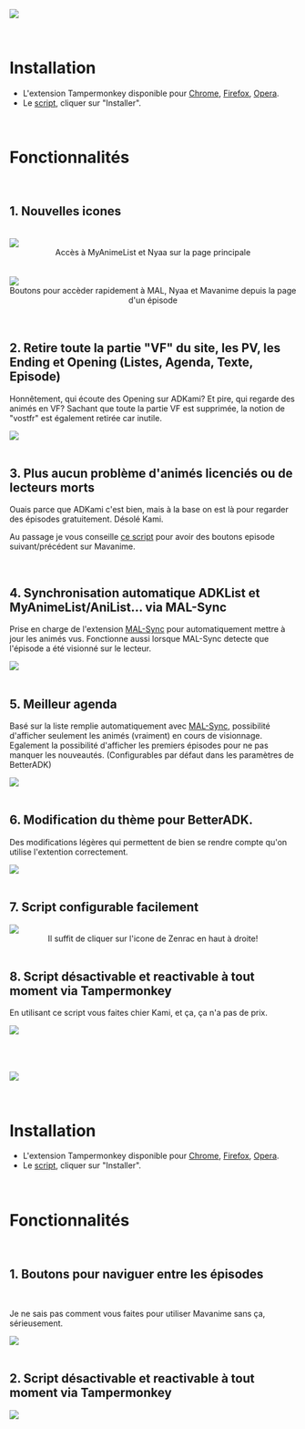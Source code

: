 ![](https://i.imgur.com/wOQ3Mop.png)

<br />

# Installation
- L'extension Tampermonkey disponible pour [Chrome](https://chrome.google.com/webstore/detail/tampermonkey/dhdgffkkebhmkfjojejmpbldmpobfkfo?hl=fr), [Firefox](https://addons.mozilla.org/fr/firefox/addon/tampermonkey/), [Opera](https://addons.opera.com/fr/extensions/details/tampermonkey-beta/).
- Le [script](https://github.com/Zenrac/Zenrac.github.io/raw/main/scripts/BetterADK.user.js), cliquer sur "Installer".

<br />

# Fonctionnalités

<br />

## 1. Nouvelles icones

<br />

<div align="center">
    <div style="text-align:left">
        <img src="https://i.imgur.com/tLEfHiJ.png" />
    </div>
    Accès à MyAnimeList et Nyaa sur la page principale
</div>

<br />
<br />

<div align="center">
    <div style="text-align:left">
        <img src="https://i.imgur.com/LhgZaeI.png" />
    </div>
   Boutons pour accèder rapidement à MAL, Nyaa et Mavanime depuis la page d'un épisode
</div>

<br />
<br />

## 2. Retire toute la partie "VF" du site, les PV, les Ending et Opening (Listes, Agenda, Texte, Episode)
Honnêtement, qui écoute des Opening sur ADKami? Et pire, qui regarde des animés en VF? Sachant que toute la partie VF est supprimée, la notion de "vostfr" est également retirée car inutile.

<div style="text-align:left">
    <img src="https://i.imgur.com/NC7gRGM.png" />
</div>

<br />

## 3. Plus aucun problème d'animés licenciés ou de lecteurs morts
Ouais parce que ADKami c'est bien, mais à la base on est là pour regarder des épisodes gratuitement. Désolé Kami.

Au passage je vous conseille [ce script](https://github.com/Zenrac/Zenrac.github.io/raw/main/scripts/BetterMav.user.js) pour avoir des boutons episode suivant/précédent sur Mavanime.

<br />

## 4. Synchronisation automatique ADKList et MyAnimeList/AniList... via MAL-Sync
Prise en charge de l'extension [MAL-Sync](https://malsync.moe/) pour automatiquement mettre à jour les animés vus. Fonctionne aussi lorsque MAL-Sync detecte que l'épisode a été visionné sur le lecteur.

<div style="text-align:left">
    <img src="https://i.imgur.com/JQAKwXI.png" />
</div>

<br />

## 5. Meilleur agenda 
Basé sur la liste remplie automatiquement avec [MAL-Sync](https://malsync.moe/), possibilité d'afficher seulement les animés (vraiment) en cours de visionnage. Egalement la possibilité d'afficher les premiers épisodes pour ne pas manquer les nouveautés. (Configurables par défaut dans les paramètres de BetterADK)

<div style="text-align:left">
    <img src="https://i.imgur.com/C6DrZC1.png" />
</div>

<br />

## 6. Modification du thème pour BetterADK.
Des modifications légères qui permettent de bien se rendre compte qu'on utilise l'extention correctement.

<div style="text-align:left">
    <img src="https://i.imgur.com/ubAdIkQ.png" />
</div>

<br />

## 7. Script configurable facilement
<div align="center">
    <div style="text-align:left">
        <img src="https://i.imgur.com/GEBXtiX.png" />
    </div>
    Il suffit de cliquer sur l'icone de Zenrac en haut à droite!
</div>

<br />

## 8. Script désactivable et reactivable à tout moment via Tampermonkey
En utilisant ce script vous faites chier Kami, et ça, ça n'a pas de prix.
<div style="text-align:left">
    <img src="https://i.imgur.com/zFfkk3X.png" />
</div>

<br />
<br />
<br />

![](https://i.imgur.com/lYMTw7Y.png)

<br />

# Installation
- L'extension Tampermonkey disponible pour [Chrome](https://chrome.google.com/webstore/detail/tampermonkey/dhdgffkkebhmkfjojejmpbldmpobfkfo?hl=fr), [Firefox](https://addons.mozilla.org/fr/firefox/addon/tampermonkey/), [Opera](https://addons.opera.com/fr/extensions/details/tampermonkey-beta/).
- Le [script](https://github.com/Zenrac/Zenrac.github.io/raw/main/scripts/BetterMav.user.js), cliquer sur "Installer".

<br />

# Fonctionnalités

<br />

## 1. Boutons pour naviguer entre les épisodes

<br />

Je ne sais pas comment vous faites pour utiliser Mavanime sans ça, sérieusement.
<div style="text-align:left">
    <img src="https://i.imgur.com/IEPEWWv.png" />
</div>

<br />

## 2. Script désactivable et reactivable à tout moment via Tampermonkey

<div style="text-align:left">
    <img src="https://i.imgur.com/zFfkk3X.png" />
</div>
